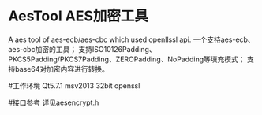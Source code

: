 # AesTool AES加密工具
A aes tool of aes-ecb/aes-cbc which used openllssl api.
一个支持aes-ecb、aes-cbc加密的工具；
支持ISO10126Padding、PKCS5Padding/PKCS7Padding、ZEROPadding、NoPadding等填充模式；
支持base64对加密内容进行转换。


#工作环境
Qt5.7.1 msv2013 32bit
openssl

#接口参考
详见aesencrypt.h




